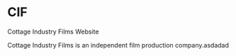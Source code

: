 CIF
===

Cottage Industry Films Website

Cottage Industry Films is an independent film production company.asdadad
